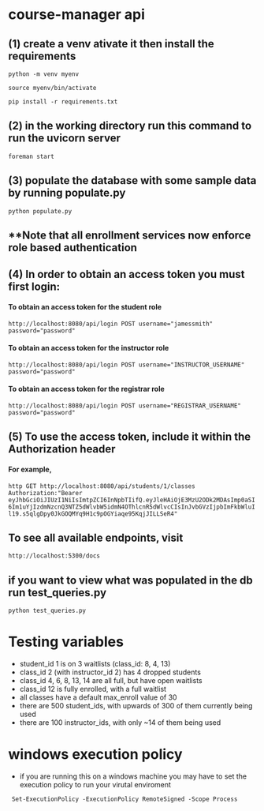 # course-manager api

## (1) create a venv ativate it then install the requirements

`python -m venv myenv`

`source myenv/bin/activate`

`pip install -r requirements.txt`


## (2) in the working directory run this command to run the uvicorn server

`foreman start`

## (3) populate the database with some sample data by running populate.py

`python populate.py`

## **Note that all enrollment services now enforce role based authentication

## (4) In order to obtain an access token you must first login: 

#### To obtain an access token for the student role
``` http://localhost:8080/api/login POST username="jamessmith" password="password" ```
#### To obtain an access token for the instructor role
``` http://localhost:8080/api/login POST username="INSTRUCTOR_USERNAME" password="password" ```
#### To obtain an access token for the registrar role
``` http://localhost:8080/api/login POST username="REGISTRAR_USERNAME" password="password" ```

## (5) To use the access token, include it within the Authorization header
#### For example,  
```http GET http://localhost:8080/api/students/1/classes Authorization:"Bearer eyJhbGciOiJIUzI1NiIsImtpZCI6InNpbTIifQ.eyJleHAiOjE3MzU2ODk2MDAsImp0aSI6Im1uYjIzdmNzcnQ3NTZ5dWlvbW5idmN4OThlcnR5dWlvcCIsInJvbGVzIjpbImFkbWluIl19.s5qlgDpy0JkGOQMYq9H1c9pOGYiaqe95KqjJILLSeR4"```

## To see all available endpoints, visit 
`http://localhost:5300/docs` 

## if you want to view what was populated in the db run test_queries.py

`python test_queries.py`

# Testing variables
- student_id 1 is on 3 waitlists (class_id: 8, 4, 13)
- class_id 2 (with instructor_id 2) has 4 dropped students
- class_id 4, 6, 8, 13, 14 are all full, but have open waitlists
- class_id 12 is fully enrolled, with a full waitlist
- all classes have a default max_enroll value of 30
- there are 500 student_ids, with upwards of 300 of them currently being used
- there are 100 instructor_ids, with only ~14 of them being used

# windows execution policy
- if you are running this on a windows machine you may have to set the execution policy to run your virutal enviroment

` Set-ExecutionPolicy -ExecutionPolicy RemoteSigned -Scope Process`
